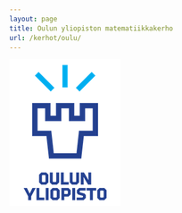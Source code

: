 ```yaml
---
layout: page
title: Oulun yliopiston matematiikkakerho
url: /kerhot/oulu/
---
```


![Oulun yliopiston logo](oulu.png?v=2)
